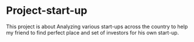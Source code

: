 # Project-start-up
This project is about Analyzing various start-ups across the country to help my friend to find perfect place and set of investors for his own start-up.
